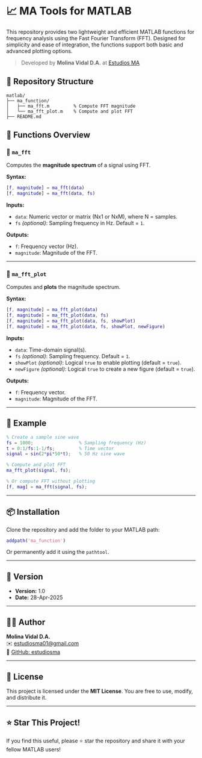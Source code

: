 # 📈 MA Tools for MATLAB

This repository provides two lightweight and efficient MATLAB functions for frequency analysis using the Fast Fourier Transform (FFT). Designed for simplicity and ease of integration, the functions support both basic and advanced plotting options.  
> Developed by **Molina Vidal D.A.** at [Estudios MA](https://github.com/estudiosma)

## 📁 Repository Structure

```
matlab/
├── ma_function/
│   ├── ma_fft.m         % Compute FFT magnitude
│   └── ma_fft_plot.m    % Compute and plot FFT
├── README.md
```

## 🚀 Functions Overview

### 🔹 `ma_fft`

Computes the **magnitude spectrum** of a signal using FFT.

**Syntax:**
```matlab
[f, magnitude] = ma_fft(data)
[f, magnitude] = ma_fft(data, fs)
```

**Inputs:**
- `data`: Numeric vector or matrix (Nx1 or NxM), where N = samples.
- `fs` *(optional)*: Sampling frequency in Hz. Default = `1`.

**Outputs:**
- `f`: Frequency vector (Hz).
- `magnitude`: Magnitude of the FFT.

---

### 🔹 `ma_fft_plot`

Computes and **plots** the magnitude spectrum.

**Syntax:**
```matlab
[f, magnitude] = ma_fft_plot(data)
[f, magnitude] = ma_fft_plot(data, fs)
[f, magnitude] = ma_fft_plot(data, fs, showPlot)
[f, magnitude] = ma_fft_plot(data, fs, showPlot, newFigure)
```

**Inputs:**
- `data`: Time-domain signal(s).
- `fs` *(optional)*: Sampling frequency. Default = `1`.
- `showPlot` *(optional)*: Logical `true` to enable plotting (default = `true`).
- `newFigure` *(optional)*: Logical `true` to create a new figure (default = `true`).

**Outputs:**
- `f`: Frequency vector.
- `magnitude`: Magnitude of the FFT.

---

## 📌 Example

```matlab
% Create a sample sine wave
fs = 1000;                 % Sampling frequency (Hz)
t = 0:1/fs:1-1/fs;         % Time vector
signal = sin(2*pi*50*t);   % 50 Hz sine wave

% Compute and plot FFT
ma_fft_plot(signal, fs);

% Or compute FFT without plotting
[f, mag] = ma_fft(signal, fs);
```

---

## 📦 Installation

Clone the repository and add the folder to your MATLAB path:
```matlab
addpath('ma_function')
```
Or permanently add it using the `pathtool`.

---

## 📄 Version

- **Version:** 1.0  
- **Date:** 28-Apr-2025

---

## 👨‍💻 Author

**Molina Vidal D.A.**  
✉️ estudiosma01@gmail.com  
🔗 [GitHub: estudiosma](https://github.com/estudiosma)

---

## 📝 License

This project is licensed under the **MIT License**. You are free to use, modify, and distribute it.

---

## ⭐ Star This Project!

If you find this useful, please ⭐ star the repository and share it with your fellow MATLAB users!
